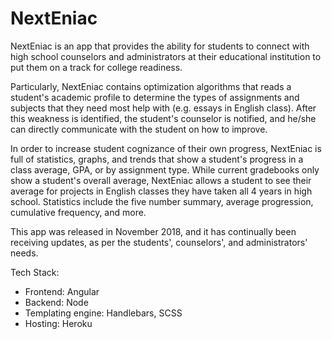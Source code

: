 # NextEniac

NextEniac is an app that provides the ability for students to connect with high school counselors and administrators at their educational institution to put them on a track for college readiness.  
  
Particularly, NextEniac contains optimization algorithms that reads a student's academic profile to determine the types of assignments and subjects that they need most help with (e.g. essays in English class). After this weakness is identified, the student's counselor is notified, and he/she can directly communicate with the student on how to improve.  
  
In order to increase student cognizance of their own progress, NextEniac is full of statistics, graphs, and trends that show a student's progress in a class average, GPA, or by assignment type. While current gradebooks only show a student's overall average, NextEniac allows a student to see their average for projects in English classes they have taken all 4 years in high school. Statistics include the five number summary, average progression, cumulative frequency, and more.

This app was released in November 2018, and it has continually been receiving updates, as per the students', counselors', and administrators' needs.

Tech Stack:
- Frontend: Angular
- Backend: Node
- Templating engine: Handlebars, SCSS
- Hosting: Heroku

